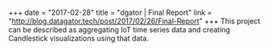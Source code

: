 +++
date = "2017-02-28"
title = "dgator | Final Report"
link = "http://blog.datagator.tech/post/2017/02/26/Final-Report"
+++
This project can be described as aggregating IoT time series data and creating Candlestick visualizations using that data.